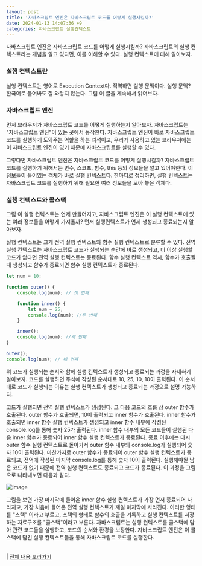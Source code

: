 ```yaml
---
layout: post
title: '자바스크립트 엔진은 자바스크립트 코드를 어떻게 실행시킬까?'
date: 2024-01-13 14:07:36 +9
categories: 자바스크립트 실행컨텍스트
---
```


자바스크립트 엔진은 자바스크립트 코드를 어떻게 실행시킬까? 자바스크립트의 실행 컨텍스트라는 개념을 알고 있다면, 이를 이해할 수 있다. 실행 컨텍스트에 대해 알아보자.

### 실행 컨텍스트란

실행 컨텍스트는 영어로 Execution Context다. 직역하면 실행 문맥이다.
실행 문맥? 한국어로 들어봐도 잘 와닿지 않는다. 그럼 이 글을 계속해서 읽어보자.

### 자바스크립트 엔진

먼저 브라우저가 자바스크립트 코드를 어떻게 실행하는지 알아보자. 자바스크립트는 "자바스크립트 엔진"이 있는 곳에서 동작한다. 자바스크립트 엔진이 바로 자바스크립트 코드를 실행하게 도와주는 역할을 하는 녀석이고, 우리가 사용하고 있는 브라우저에는 이 자바스크립트 엔진이 있기 때문에 자바스크립트를 실행할 수 있다.

그렇다면 자바스크립트 엔진은 자바스크립트 코드를 어떻게 실행시킬까? 자바스크립트 코드를 실행하기 위해서는 변수, 스코프, 함수, this 등의 정보들을 알고 있어야한다. 이 정보들이 들어있는 객체가 바로 실행 컨텍스트다. 한마디로 정리하면, 실행 컨텍스트는 자바스크립트 코드를 실행하기 위해 필요한 여러 정보들을 모아 놓은 객체다.

### 실행 컨텍스트와 콜스택

그럼 이 실행 컨텍스트는 언제 만들어지고, 자바스크립트 엔진은 이 실행 컨텍스트에 있는 여러 정보들을 어떻게 가져올까?
먼저 실행컨텍스트가 언제 생성되고 종료되는지 알아보자.

실행 컨텍스트는 크게 전역 실행 컨텍스트와 함수 실행 컨텍스트로 분류할 수 있다. 전역 실행 컨텍스트는 자바스크립트 코드가 실행되는 순간에 바로 생성되고, 더 이상 실행할 코드가 없다면 전역 실행 컨텍스트는 종료된다. 함수 실행 컨텍스트 역시, 함수가 호출될 때 생성되고 함수가 종료되면 함수 실행 컨텍스트가 종료된다.

```js
let num = 10;

function outer() {
    console.log(num); // 첫 번째

    function inner() {
        let num = 25;
        console.log(num); //두 번째
    }

    inner();
    console.log(num); //세 번째
}

outer();
console.log(num); // 네 번쨰
```

위 코드가 실행되는 순서와 함께 실행 컨텍스트가 생성되고 종료되는 과정을 자세하게 알아보자. 코드를 실행하면 주석에 작성된 순서대로 10, 25, 10, 10이 출력된다. 이 순서대로 코드가 실행되는 이유는 실행 컨텍스트가 생성되고 종료되는 과정으로 설명 가능하다.

코드가 실행되면 전역 실행 컨텍스트가 생성된다. 그 다음 코드의 흐름 상 outer 함수가 호출된다. outer 함수가 호출되면, 10이 출력되고 inner 함수가 호출된다. inner 함수가 호출되면 inner 함수 실행 컨텍스트가 생성되고 inner 함수 내부에 작성된 console.log를 통해 숫자 25가 출력된다. inner 함수 내부의 모든 코드들이 실행된 다음 inner 함수가 종료되어 inner 함수 실행 컨텍스트가 종료된다. 종료 이후에는 다시 outer 함수 실행 컨텍스트로 돌아가서 outer 함수 내부의 console.log가 실행되어 숫자 10이 출력된다. 마찬가지로 outer 함수가 종료되어 outer 함수 실행 컨텍스트가 종료되고, 전역에 작성된 마지막 console.log를 통해 숫자 10이 출력된다. 실행해야될 남은 코드가 없기 때문에 전역 실행 컨텍스트도 종료되고 코드가 종료된다. 이 과정을 그림으로 나타내보면 다음과 같다.

![image](https://github.com/hbin12212/hbin12212.github.io/assets/52522662/d0334043-55e5-4103-be2e-7a4655ab9175)

그림을 보면 가장 마지막에 들어온 inner 함수 실행 컨텍스트가 가장 먼저 종료되어 사라지고, 가장 처음에 들어온 전역 실행 컨텍스트가 제일 마지막에 사라진다. 이러한 형태를 "스택" 이라고 부르고, 스택의 형태로 함수의 호출을 기록하고 실행 컨텍스트를 저장하는 자료구조를 "콜스택"이라고 부른다. 자바스크립트는 실행 컨텍스트를 콜스택에 담아 관련 코드들을 실행하고, 코드의 순서와 환경을 보장한다. 자바스크립트 엔진은 이 콜스택에 담긴 실행 컨텍스트들을 통해 자바스크립트 코드를 실행한다.
<br/><br/>

| [전체 내용 보러가기]()

